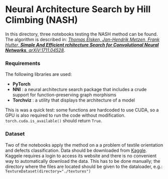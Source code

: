 # Neural Architecture Search by Hill Climbing (NASH)

In this directory, three notebooks testing the NASH method can be found. The algorithm is described in: [*Thomas Elsken, Jan-Hendrik Metzen, Frank Hutter, **Simple And Efficient rchitecture Search for Convolutional Neural Networks**, arXiV:1711.04528*](https://arxiv.org/abs/1711.04528).

### Requirements
The following libraries are used:
- **PyTorch**
- **NNI** : a neural architecture search package that includes a crude support for function-preserving graph morphisms
- **Torchviz** : a utility that displays the architecture of a model

This is was a quick test: some functions are hardcoded to use CUDA, so a GPU is also required to run the code without modification. `torch.cuda.is_available()` should return `True`.

### Dataset
Two of the notebooks apply the method on a a problem of textile orientation and defects classification. Data should be downloaded from  [Kaggle](https://www.kaggle.com/dataset/6e98e7fa2ed4166bb10c375c19df2ffb8bbd636687be7ec7338e2fc7fe2ac15e).
Kaggele requires a login to access its website and there is no convenient way to automatically download the data. This has to be done manually; the directory where the files are located should be given to the dataloader, e.g.: `TextureDataset(directory="./textures")`
